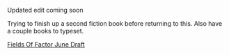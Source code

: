 Updated edit coming soon

Trying to finish up a second fiction book before returning to this.  Also have a couple books to typeset.

[Fields Of Factor June Draft](https://github.com/Silverbeard00/silverbeard00.github.io/raw/master/fields-of-factor.pdf)
